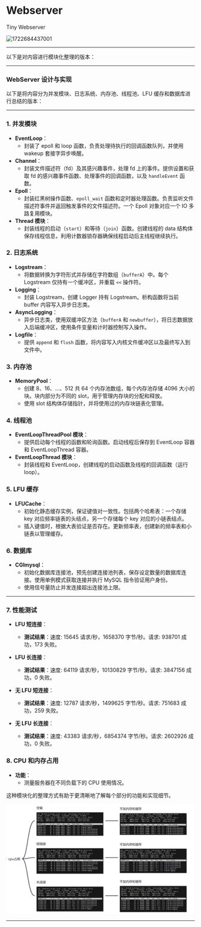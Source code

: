 # Webserver
Tiny Webserver

![1722684437001](image/README/1722684437001.png)


---

以下是对内容进行模块化整理的版本：

---

### WebServer 设计与实现

以下是将内容分为并发模块、日志系统、内存池、线程池、LFU 缓存和数据库进行总结的版本：

---

### 1. 并发模块
- **EventLoop**：
  - 封装了 epoll 和 loop 函数，负责处理待执行的回调函数队列，并使用 wakeup 套接字异步唤醒。
- **Channel**：
  - 封装文件描述符（fd）及其感兴趣事件，处理 fd 上的事件。提供设置和获取 fd 的感兴趣事件函数、处理事件的回调函数，以及 `handleEvent` 函数。
- **Epoll**：
  - 封装红黑树操作函数、`epoll_wait` 函数和定时器处理函数。负责监听文件描述符事件并返回触发事件的文件描述符。一个 Epoll 对象对应一个 IO 多路复用模块。
- **Thread 模块**：
  - 封装线程的启动（`start`）和等待（`join`）函数。创建线程的 data 结构体保存线程信息，利用计数器锁存器确保线程启动后主线程继续执行。

### 2. 日志系统
- **Logstream**：
  - 将数据转换为字符形式并存储在字符数组（`bufferA`）中。每个 Logstream 仅持有一个缓冲区，并重载 `<<` 操作符。
- **Logging**：
  - 封装 Logstream，创建 Logger 持有 Logstream。析构函数将当前 buffer 内容写入异步日志类。
- **AsyncLogging**：
  - 异步日志类，使用双缓冲区方法（`bufferA` 和 `newbuffer`），将日志数据放入后端缓冲区，使用条件变量和计时器控制写入操作。
- **Logfile**：
  - 提供 `append` 和 `flush` 函数，将内容写入内核文件缓冲区以及最终写入到文件中。

### 3. 内存池
- **MemoryPool**：
  - 创建 8、16、...、512 共 64 个内存池数组，每个内存池存储 4096 大小的块。块内部分为不同的 slot，用于管理内存块的分配和释放。
  - 使用 slot 结构体存储指针，并将使用过的内存块链表化管理。

### 4. 线程池
- **EventLoopThreadPool 模块**：
  - 提供启动每个线程的函数和轮询函数。启动线程后保存到 EventLoop 容器和 EventLoopThread 容器。
- **EventLoopThread 模块**：
  - 封装线程和 EventLoop，创建线程的启动函数及线程的回调函数（运行 loop）。

### 5. LFU 缓存
- **LFUCache**：
  - 初始化静态缓存实例，保证键值对一致性。包括两个哈希表：一个存储 key 对应频率链表的头结点，另一个存储每个 key 对应的小链表结点。
  - 插入键值时，根据大表验证是否存在。更新频率表，创建新的频率表和小链表以管理缓存。

### 6. 数据库
- **CGImysql**：
  - 初始化数据库连接池，预先创建连接池列表，保存设定数量的数据库连接。使用单例模式获取连接并执行 MySQL 指令验证用户身份。
  - 使用信号量防止并发连接超出连接池上限。

---


### 7. 性能测试
- **LFU 短连接**：
  - **测试结果**：速度: 15645 请求/秒，1658370 字节/秒。请求: 938701 成功，173 失败。

- **LFU 长连接**：
  - **测试结果**：速度: 64119 请求/秒，10130829 字节/秒。请求: 3847156 成功，0 失败。

- **无 LFU 短连接**：
  - **测试结果**：速度: 12787 请求/秒，1499625 字节/秒。请求: 751683 成功，259 失败。

- **无 LFU 长连接**：
  - **测试结果**：速度: 43383 请求/秒，6854374 字节/秒。请求: 2602926 成功，0 失败。

### 8. CPU 和内存占用
- **功能**：
  - 测量服务器在不同负载下的 CPU 使用情况。


这种模块化的整理方式有助于更清晰地了解每个部分的功能和实现细节。

![1722685604667](image/README/1722685604667.png)

---
